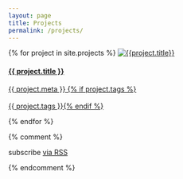 ```yaml
---
layout: page
title: Projects
permalink: /projects/
---
```


<div class="list-group">
  {% for project in site.projects %}
    <a href="{{ project.url | prepend: site.baseurl }}" class="list-group-item project">
      <img src="{% if project.image %}{{site.baseurl}}/img/projects/{{project.image}}{% else %}{{site.baseurl}}/img/cogs220.png{% endif %}" alt="{{project.title}}" title="{{project.meta}}" class="img-rounded project-logo img-responsive" />
      <h4 class="list-group-item-heading">{{ project.title }}</h4>
      <p class="list-group-item-text">
        {{ project.meta }}
        {% if project.tags %}<br/><br/>{{ project.tags }}{% endif %}
      </p>
    </a>
  {% endfor %}
</div>



  {% comment %}
  <p class="rss-subscribe">subscribe <a href="{{ "/feed.xml" | prepend: site.baseurl }}">via RSS</a></p>
  {% endcomment %}

